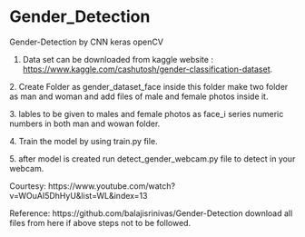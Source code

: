 # Gender_Detection
Gender-Detection by CNN keras openCV

1. Data set can be downloaded from kaggle website : https://www.kaggle.com/cashutosh/gender-classification-dataset.
</p>2. Create Folder as gender_dataset_face inside this folder make two folder as man and woman and add files of male and female photos inside it.

</p>3. lables to be given to males and female photos as face_i series numeric numbers in both man and wowan folder.

</p>4. Train the model by using train.py file.

</p>5. after model is created run detect_gender_webcam.py file to detect in your webcam. 

</p> Courtesy: https://www.youtube.com/watch?v=WOuAI5DhHyU&list=WL&index=13

</p> Reference: https://github.com/balajisrinivas/Gender-Detection download all files from here if above steps not to be followed.
